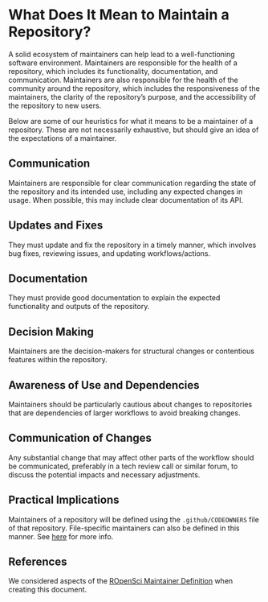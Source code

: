 # What Does It Mean to Maintain a Repository?

A solid ecosystem of maintainers can help lead to a well-functioning software environment. Maintainers are responsible for the health of a repository, which includes its functionality, documentation, and communication. Maintainers are also responsible for the health of the community around the repository, which includes the responsiveness of the maintainers, the clarity of the repository’s purpose, and the accessibility of the repository to new users.

Below are some of our heuristics for what it means to be a maintainer of a repository. These are not necessarily exhaustive, but should give an idea of the expectations of a maintainer.

## Communication
Maintainers are responsible for clear communication regarding the state of the repository and its intended use, including any expected changes in usage. When possible, this may include clear documentation of its API.

## Updates and Fixes
They must update and fix the repository in a timely manner, which involves bug fixes, reviewing issues, and updating workflows/actions.

## Documentation
They must provide good documentation to explain the expected functionality and outputs of the repository.

## Decision Making
Maintainers are the decision-makers for structural changes or contentious features within the repository.

## Awareness of Use and Dependencies
Maintainers should be particularly cautious about changes to repositories that are dependencies of larger workflows to avoid breaking changes.

## Communication of Changes
Any substantial change that may affect other parts of the workflow should be communicated, preferably in a tech review call or similar forum, to discuss the potential impacts and necessary adjustments.

## Practical Implications
Maintainers of a repository will be defined using the `.github/CODEOWNERS` file of that repository. File-specific maintainers can also be defined in this manner. See [here](https://docs.github.com/en/repositories/managing-your-repositorys-settings-and-features/customizing-your-repository/about-code-owners) for more info. 

## References
We considered aspects of the [ROpenSci Maintainer Definition](https://ropensci.org/blog/2023/02/07/what-does-it-mean-to-maintain-a-package/) when creating this document. 
